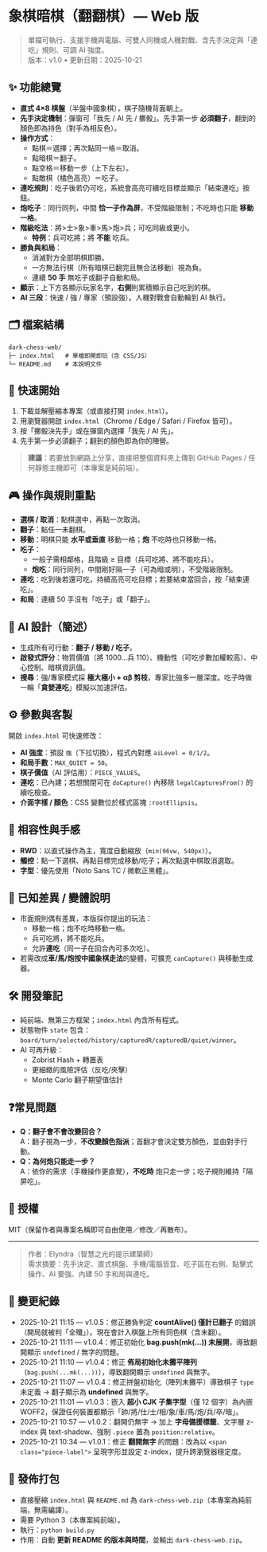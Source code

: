 # 象棋暗棋（翻翻棋）— Web 版

> 單檔可執行、支援手機與電腦、可雙人同機或人機對戰、含先手決定與「連吃」規則、可調 AI 強度。  
> 版本：v1.0 • 更新日期：2025-10-21

## ✨ 功能總覽
- **直式 4×8 棋盤**（半盤中國象棋），棋子隨機背面朝上。
- **先手決定機制**：彈窗可「我先 / AI 先 / 擲骰」。先手第一步 **必須翻子**，翻到的顏色即為持色（對手為相反色）。
- **操作方式**：
  - 點棋＝選擇；再次點同一格＝取消。
  - 點暗棋＝翻子。
  - 點空格＝移動一步（上下左右）。
  - 點敵棋（橘色高亮）＝吃子。
- **連吃規則**：吃子後若仍可吃，系統會高亮可續吃目標並顯示「結束連吃」按鈕。
- **炮吃子**：同行同列，中間 **恰一子作為屏**，不受階級限制；不吃時也只能 **移動一格**。
- **階級吃法**：將>士>象>車>馬>炮>兵；可吃同級或更小。
  - **特例**：兵可吃將；將 **不能** 吃兵。
- **勝負與和局**：
  - 消滅對方全部明棋即勝。
  - 一方無法行棋（所有暗棋已翻完且無合法移動）視為負。
  - 連續 **50 手** 無吃子或翻子自動和局。
- **顯示**：上下方各顯示玩家名字，**右側**則累積顯示自己吃到的棋。
- **AI 三段**：快速 / 強 / 專家（預設強）。人機對戰會自動輪到 AI 執行。

## 🗂 檔案結構
```
dark-chess-web/
├─ index.html   # 單檔即開即玩（含 CSS/JS）
└─ README.md    # 本說明文件
```

## 🚀 快速開始
1. 下載並解壓縮本專案（或直接打開 `index.html`）。  
2. 用瀏覽器開啟 `index.html`（Chrome / Edge / Safari / Firefox 皆可）。  
3. 按「擲骰決先手」或在彈窗內選擇「我先 / AI 先」。  
4. 先手第一步必須翻子；翻到的顏色即為你的陣營。

> **建議**：若要放到網路上分享，直接把整個資料夾上傳到 GitHub Pages / 任何靜態主機即可（本專案是純前端）。

## 🎮 操作與規則重點
- **選棋 / 取消**：點棋選中，再點一次取消。
- **翻子**：點任一未翻棋。
- **移動**：明棋只能 **水平或垂直** 移動一格；**炮** 不吃時也只移動一格。
- **吃子**：
  - 一般子需相鄰格，且階級 ≥ 目標（兵可吃將、將不能吃兵）。
  - **炮吃**：同行同列，中間剛好隔一子（可為暗或明），不受階級限制。
- **連吃**：吃到後若還可吃，持續高亮可吃目標；若要結束當回合，按「結束連吃」。
- **和局**：連續 50 手沒有「吃子」或「翻子」。

## 🧠 AI 設計（簡述）
- 生成所有可行動：**翻子 / 移動 / 吃子**。
- **啟發式評分**：物質價值（將 1000…兵 110）、機動性（可吃步數加權較高）、中心控制、暗棋資訊值。
- **搜尋**：強/專家模式採 **極大極小 + αβ 剪枝**，專家比強多一層深度。吃子時做一輪「**貪婪連吃**」模擬以加速評估。

## ⚙️ 參數與客製
開啟 `index.html` 可快速修改：
- **AI 強度**：預設 `強`（下拉切換），程式內對應 `aiLevel = 0/1/2`。
- **和局手數**：`MAX_QUIET = 50`。
- **棋子價值**（AI 評估用）：`PIECE_VALUES`。
- **連吃**：已內建；若想關閉可在 `doCapture()` 內移除 `legalCapturesFrom()` 的續吃檢查。
- **介面字樣 / 顏色**：CSS 變數位於樣式區塊 `:rootEllipsis`。

## 📱 相容性與手感
- **RWD**：以直式操作為主，寬度自動縮放（`min(96vw, 540px)`）。
- **觸控**：點一下選棋、再點目標完成移動/吃子；再次點選中棋取消選取。
- **字型**：優先使用「Noto Sans TC / 微軟正黑體」。

## 🧩 已知差異 / 變體說明
- 市面規則偶有差異，本版採你提出的玩法：
  - 移動一格；炮不吃時移動一格。
  - 兵可吃將，將不能吃兵。
  - 允許**連吃**（同一子在回合內可多次吃）。
- 若需改成**車/馬/炮按中國象棋走法**的變體，可擴充 `canCapture()` 與移動生成器。

## 🛠 開發筆記
- 純前端、無第三方框架；`index.html` 內含所有程式。
- 狀態物件 `state` 包含：`board/turn/selected/history/capturedR/capturedB/quiet/winner`。
- AI 可再升級：
  - Zobrist Hash + 轉置表
  - 更細緻的風險評估（反吃/夾擊）
  - Monte Carlo 翻子期望值估計

## ❓常見問題
- **Q：翻子會不會改變回合？**  
  A：翻子視為一步，**不改變顏色指派**；首翻才會決定雙方顏色，並由對手行動。
- **Q：為何炮只能走一步？**  
  A：依你的需求（手機操作更直覺），**不吃時** 炮只走一步；吃子規則維持「隔屏吃」。

## 📄 授權
MIT（保留作者與專案名稱即可自由使用／修改／再散布）。

---

> 作者：Elyndra（智慧之光的提示建築師）  
> 需求摘要：先手決定、直式棋盤、手機/電腦皆宜、吃子區在右側、點擊式操作、AI 要強、內建 50 手和局與連吃。


## 📝 變更紀錄







- 2025-10-21 11:15 — v1.0.5：修正勝負判定 **countAlive() 僅計已翻子** 的錯誤（開局就被判「全殲」）。現在會計入棋盤上所有同色棋（含未翻）。
- 2025-10-21 11:11 — v1.0.4：修正初始化 **bag.push(mk(...)) 未展開**，導致翻開顯示 `undefined` / 無字的問題。
- 2025-10-21 11:10 — v1.0.4：修正 **佈局初始化未攤平陣列**（`bag.push(...mk(...))`），導致翻開顯示 `undefined` 與無字。
- 2025-10-21 11:07 — v1.0.4：修正拼盤初始化（陣列未攤平）導致棋子 `type` 未定義 → 翻子顯示為 **undefined** 與無字。
- 2025-10-21 11:01 — v1.0.3：嵌入 **超小 CJK 子集字型**（僅 12 個字）為內嵌 WOFF2，保證任何裝置都顯示「帥/將/仕/士/相/象/車/馬/炮/兵/卒/暗」。
- 2025-10-21 10:57 — v1.0.2：翻開仍無字 → 加上 **字母備援標籤**、文字層 z-index 與 text-shadow、強制 `.piece` 置為 `position:relative`。
- 2025-10-21 10:34 — v1.0.1：修正 **翻開無字** 的問題：改為以 `<span class="piece-label">` 呈現字形並設定 z-index，提升跨瀏覽器穩定度。


## 🔧 發佈打包
- 直接壓縮 `index.html` 與 `README.md` 為 `dark-chess-web.zip`（本專案為純前端，無需編譯）。
- 需要 Python 3（本專案純前端）。
- 執行：`python build.py`  
- 作用：自動 **更新 README 的版本與時間**，並輸出 `dark-chess-web.zip`。

